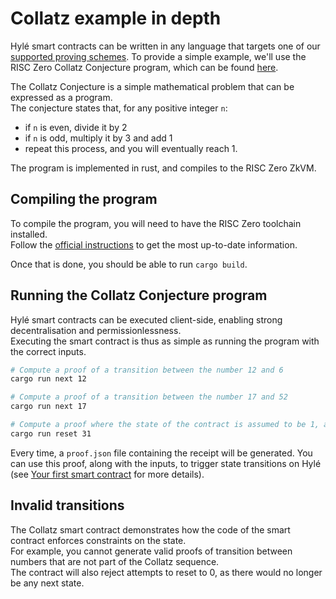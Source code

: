 # Collatz example in depth

Hylé smart contracts can be written in any language that targets one of our [supported proving schemes](../../roadmap/supported-proving-schemes.md).
To provide a simple example, we'll use the RISC Zero Collatz Conjecture program, which can be found [here](https://github.com/Hyle-org/collatz-conjecture).

The Collatz Conjecture is a simple mathematical problem that can be expressed as a program.  
The conjecture states that, for any positive integer `n`:

- if `n` is even, divide it by 2
- if `n` is odd, multiply it by 3 and add 1
- repeat this process, and you will eventually reach 1.

The program is implemented in rust, and compiles to the RISC Zero ZkVM.

## Compiling the program

To compile the program, you will need to have the RISC Zero toolchain installed.  
Follow the [official instructions](https://dev.risczero.com/api/zkvm/install) to get the most up-to-date information.

Once that is done, you should be able to run `cargo build`.

## Running the Collatz Conjecture program

Hylé smart contracts can be executed client-side, enabling strong decentralisation and permissionlessness.  
Executing the smart contract is thus as simple as running the program with the correct inputs.

```sh
# Compute a proof of a transition between the number 12 and 6
cargo run next 12

# Compute a proof of a transition between the number 17 and 52
cargo run next 17

# Compute a proof where the state of the contract is assumed to be 1, and the state should be reset to 31
cargo run reset 31
```

Every time, a `proof.json` file containing the receipt will be generated. You can use this proof, along with the inputs, to trigger state transitions on Hylé (see [Your first smart contract](../getting-started/your-first-smart-contract.md) for more details).

## Invalid transitions

The Collatz smart contract demonstrates how the code of the smart contract enforces constraints on the state.  
For example, you cannot generate valid proofs of transition between numbers that are not part of the Collatz sequence.  
The contract will also reject attempts to reset to 0, as there would no longer be any next state.
